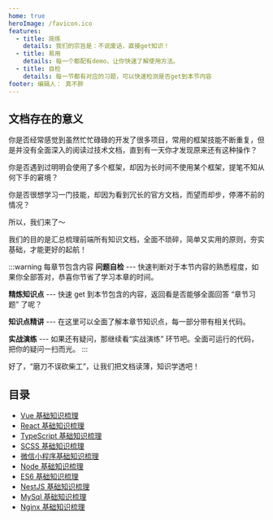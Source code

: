 ```yaml
---
home: true
heroImage: /favicon.ico
features:
  - title: 简练
    details: 我们的宗旨是：不说废话，直接get知识！
  - title: 易用
    details: 每一个都配有demo，让你快速了解使用方法。
  - title: 自检
    details: 每一节都有对应的习题，可以快速检测是否get到本节内容
footer: 编辑人： 真不胖
---
```


## 文档存在的意义

你是否经常感觉到虽然忙忙碌碌的开发了很多项目，常用的框架技能不断重复，但是并没有全面深入的阅读过技术文档，直到有一天你才发现原来还有这种操作？

你是否遇到过明明会使用了多个框架，却因为长时间不使用某个框架，提笔不知从何下手的窘境？

你是否很想学习一门技能，却因为看到冗长的官方文档，而望而却步，停滞不前的情况？

所以，我们来了～

我们的目的是汇总梳理前端所有知识文档，全面不琐碎，简单又实用的原则，夯实基础，才能更好的起航！

:::warning 每章节包含内容
**问题自检** --- 快速判断对于本节内容的熟悉程度，如果你全部答对，恭喜你节省了学习本章的时间。

**精炼知识点** --- 快速 get 到本节包含的内容，返回看是否能够全面回答 “章节习题” 了呢？

**知识点精讲** --- 在这里可以全面了解本章节知识点，每一部分带有相关代码。

**实战演练** --- 如果还有疑问，那继续看“实战演练” 环节吧。全面可运行的代码，把你的疑问一扫而光。
:::

好了，“磨刀不误砍柴工”，让我们把文档读薄，知识学透吧！

## 目录

- [Vue 基础知识梳理](/pages/vue/)
- [React 基础知识梳理](/pages/react/)
- [TypeScript 基础知识梳理](/pages/typescript/)
- [SCSS 基础知识梳理](/pages/typescript/)
- [微信小程序基础知识梳理](/pages/miniprogram/)
- [Node 基础知识梳理](/pages/node/)
- [ES6 基础知识梳理](/pages/es6/)
- [NestJS 基础知识梳理](/pages/es6/)
- [MySql 基础知识梳理](/pages/es6/)
- [Nginx 基础知识梳理](/pages/es6/)

